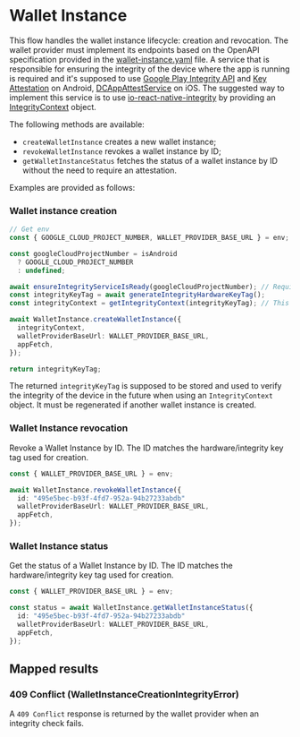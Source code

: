# Wallet Instance

This flow handles the wallet instance lifecycle: creation and revocation. The wallet provider must implement its endpoints based on the OpenAPI specification provided in the [wallet-instance.yaml](../../openapi/wallet-provider.yaml) file.
A service that is responsible for ensuring the integrity of the device where the app is running is required and it's supposed to use [Google Play Integrity API](https://developer.android.com/google/play/integrity/overview) and [Key Attestation](https://developer.android.com/privacy-and-security/security-key-attestation) on Android, [DCAppAttestService](https://developer.apple.com/documentation/devicecheck/establishing-your-app-s-integrity) on iOS.
The suggested way to implement this service is to use [io-react-native-integrity](https://github.com/pagopa/io-react-native-integrity) by providing an [IntegrityContext](../utils/integrity.ts) object.

The following methods are available:
- `createWalletInstance` creates a new wallet instance;
- `revokeWalletInstance` revokes a wallet instance by ID;
- `getWalletInstanceStatus` fetches the status of a wallet instance by ID without the need to require an attestation.

Examples are provided as follows:

### Wallet instance creation

```ts
// Get env
const { GOOGLE_CLOUD_PROJECT_NUMBER, WALLET_PROVIDER_BASE_URL } = env; // Let's assume env is an object containing the environment variables

const googleCloudProjectNumber = isAndroid
  ? GOOGLE_CLOUD_PROJECT_NUMBER
  : undefined;

await ensureIntegrityServiceIsReady(googleCloudProjectNumber); // Required by io-react-native-integrity to ensure the service is ready
const integrityKeyTag = await generateIntegrityHardwareKeyTag();
const integrityContext = getIntegrityContext(integrityKeyTag); // This function is supposed to return an object as required by IntegrityContext.

await WalletInstance.createWalletInstance({
  integrityContext,
  walletProviderBaseUrl: WALLET_PROVIDER_BASE_URL,
  appFetch,
});

return integrityKeyTag;
```

The returned `integrityKeyTag` is supposed to be stored and used to verify the integrity of the device in the future when using an `IntegrityContext` object. It must be regenerated if another wallet instance is created.

### Wallet Instance revocation

Revoke a Wallet Instance by ID. The ID matches the hardware/integrity key tag used for creation.

```ts
const { WALLET_PROVIDER_BASE_URL } = env;

await WalletInstance.revokeWalletInstance({
  id: "495e5bec-b93f-4fd7-952a-94b27233abdb"
  walletProviderBaseUrl: WALLET_PROVIDER_BASE_URL,
  appFetch,
});

```
### Wallet Instance status

Get the status of a Wallet Instance by ID. The ID matches the hardware/integrity key tag used for creation.

```ts
const { WALLET_PROVIDER_BASE_URL } = env;

const status = await WalletInstance.getWalletInstanceStatus({
  id: "495e5bec-b93f-4fd7-952a-94b27233abdb"
  walletProviderBaseUrl: WALLET_PROVIDER_BASE_URL,
  appFetch,
});
```

## Mapped results

### 409 Conflict (WalletInstanceCreationIntegrityError)

A `409 Conflict` response is returned by the wallet provider when an integrity check fails.
